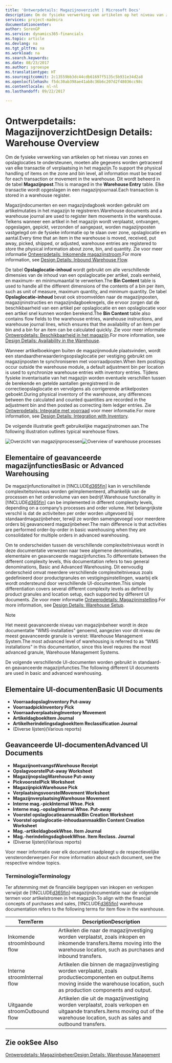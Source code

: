 ```yaml
---
title: 'Ontwerpdetails: Magazijnoverzicht | Microsoft Docs'
description: Om de fysieke verwerking van artikelen op het niveau van zones en opslaglocaties te ondersteunen, moeten alle gegevens worden getraceerd van elke transactie of verplaatsing in het magazijn. Dit wordt beheerd in de tabel **Magazijnpost**. Elke transactie wordt opgeslagen in een magazijnjournaal.
services: project-madeira
documentationcenter: 
author: SorenGP
ms.service: dynamics365-financials
ms.topic: article
ms.devlang: na
ms.tgt_pltfrm: na
ms.workload: na
ms.search.keywords: 
ms.date: 08/23/2017
ms.author: sgroespe
ms.translationtype: HT
ms.sourcegitcommit: 2c13559bb3dc44cdb61697f5135c5b931e34d2a8
ms.openlocfilehash: f5dc30ab398ae41ab8c36b6c207d2f48036cc98c
ms.contentlocale: nl-nl
ms.lasthandoff: 09/22/2017

---
```

# <a name="design-details-warehouse-overview"></a><span data-ttu-id="3f800-105">Ontwerpdetails: Magazijnoverzicht</span><span class="sxs-lookup"><span data-stu-id="3f800-105">Design Details: Warehouse Overview</span></span>
<span data-ttu-id="3f800-106">Om de fysieke verwerking van artikelen op het niveau van zones en opslaglocaties te ondersteunen, moeten alle gegevens worden getraceerd van elke transactie of verplaatsing in het magazijn.</span><span class="sxs-lookup"><span data-stu-id="3f800-106">To support the physical handling of items on the zone and bin level, all information must be traced for each transaction or movement in the warehouse.</span></span> <span data-ttu-id="3f800-107">Dit wordt beheerd in de tabel **Magazijnpost**.</span><span class="sxs-lookup"><span data-stu-id="3f800-107">This is managed in the **Warehouse Entry** table.</span></span> <span data-ttu-id="3f800-108">Elke transactie wordt opgeslagen in een magazijnjournaal.</span><span class="sxs-lookup"><span data-stu-id="3f800-108">Each transaction is stored in a warehouse register.</span></span>  

<span data-ttu-id="3f800-109">Magazijndocumenten en een magazijndagboek worden gebruikt om artikelmutaties in het magazijn te registreren.</span><span class="sxs-lookup"><span data-stu-id="3f800-109">Warehouse documents and a warehouse journal are used to register item movements in the warehouse.</span></span> <span data-ttu-id="3f800-110">Telkens wanneer een artikel in het magazijn wordt verplaatst, ontvangen, opgeslagen, gepickt, verzonden of aangepast, worden magazijnposten vastgelegd om de fysieke informatie op te slaan over zone, opslaglocatie en aantal.</span><span class="sxs-lookup"><span data-stu-id="3f800-110">Every time that an item in the warehouse is moved, received, put away, picked, shipped, or adjusted, warehouse entries are registered to store the physical information about zone, bin, and quantity.</span></span> <span data-ttu-id="3f800-111">Zie voor meer informatie [Ontwerpdetails: Inkomende magazijnstroom](design-details-outbound-warehouse-flow.md).</span><span class="sxs-lookup"><span data-stu-id="3f800-111">For more information, see [Design Details: Inbound Warehouse Flow](design-details-outbound-warehouse-flow.md).</span></span>  

<span data-ttu-id="3f800-112">De tabel **Opslaglocatie-inhoud** wordt gebruikt om alle verschillende dimensies van de inhoud van een opslaglocatie per artikel, zoals eenheid, en maximum- en minimumaantal te verwerken.</span><span class="sxs-lookup"><span data-stu-id="3f800-112">The **Bin Content** table is used to handle all the different dimensions of the contents of a bin per item, such as unit of measure, maximum quantity, and minimum quantity.</span></span> <span data-ttu-id="3f800-113">De tabel **Opslaglocatie-inhoud** bevat ook stroomvelden naar de magazijnposten, magazijninstructies en magazijndagboekregels, die ervoor zorgen dat de beschikbaarheid van een artikel per opslaglocatie en een opslaglocatie voor een artikel snel kunnen worden berekend.</span><span class="sxs-lookup"><span data-stu-id="3f800-113">The **Bin Content** table also contains flow fields to the warehouse entries, warehouse instructions, and warehouse journal lines, which ensures that the availability of an item per bin and a bin for an item can be calculated quickly.</span></span> <span data-ttu-id="3f800-114">Zie voor meer informatie [Ontwerpdetails: Beschikbaarheid in het magazijn](design-details-availability-in-the-warehouse.md).</span><span class="sxs-lookup"><span data-stu-id="3f800-114">For more information, see [Design Details: Availability in the Warehouse](design-details-availability-in-the-warehouse.md).</span></span>  

<span data-ttu-id="3f800-115">Wanneer artikelboekingen buiten de magazijnmodule plaatsvinden, wordt een standaardherwaarderingsopslaglocatie per vestiging gebruikt om magazijnposten te synchroniseren met voorraadposten.</span><span class="sxs-lookup"><span data-stu-id="3f800-115">When item postings occur outside the warehouse module, a default adjustment bin per location is used to synchronize warehouse entries with inventory entries.</span></span> <span data-ttu-id="3f800-116">Tijdens fysieke inventarisatie van het magazijn worden eventuele verschillen tussen de berekende en getelde aantallen geregistreerd in de correctieopslaglocatie en vervolgens als corrigerende artikelposten geboekt.</span><span class="sxs-lookup"><span data-stu-id="3f800-116">During physical inventory of the warehouse, any differences between the calculated and counted quantities are recorded in the adjustment bin and then posted as correcting item ledger entries.</span></span> <span data-ttu-id="3f800-117">Zie [Ontwerpdetails: Integratie met voorraad](design-details-integration-with-inventory.md) voor meer informatie.</span><span class="sxs-lookup"><span data-stu-id="3f800-117">For more information, see [Design Details: Integration with Inventory](design-details-integration-with-inventory.md).</span></span>  

<span data-ttu-id="3f800-118">De volgende illustratie geeft gebruikelijke magazijnstromen aan.</span><span class="sxs-lookup"><span data-stu-id="3f800-118">The following illustration outlines typical warehouse flows.</span></span>  

<span data-ttu-id="3f800-119">![Overzicht van magazijnprocessen](media/design_details_warehouse_management_overview.png "design_details_warehouse_management_overview")</span><span class="sxs-lookup"><span data-stu-id="3f800-119">![Overview of warehouse processes](media/design_details_warehouse_management_overview.png "design_details_warehouse_management_overview")</span></span>  

## <a name="basic-or-advanced-warehousing"></a><span data-ttu-id="3f800-120">Elementaire of geavanceerde magazijnfuncties</span><span class="sxs-lookup"><span data-stu-id="3f800-120">Basic or Advanced Warehousing</span></span>  
<span data-ttu-id="3f800-121">De magazijnfunctionaliteit in [!INCLUDE[d365fin](includes/d365fin_md.md)] kan in verschillende complexiteitsniveaus worden geïmplementeerd, afhankelijk van de processen en het ordervolume van een bedrijf.</span><span class="sxs-lookup"><span data-stu-id="3f800-121">Warehouse functionality in [!INCLUDE[d365fin](includes/d365fin_md.md)] can be implemented in different complexity levels, depending on a company’s processes and order volume.</span></span> <span data-ttu-id="3f800-122">Het belangrijkste verschil is dat de activiteiten per order worden uitgevoerd bij standaardmagazijnbeheer, terwijl ze worden samengevoegd voor meerdere orders bij geavanceerd magazijnbeheer.</span><span class="sxs-lookup"><span data-stu-id="3f800-122">The main difference is that activities are performed order-by-order in basic warehousing when they are consolidated for multiple orders in advanced warehousing.</span></span>  

 <span data-ttu-id="3f800-123">Om te onderscheiden tussen de verschillende complexiteitniveaus wordt in deze documentatie verwezen naar twee algemene denominaties, elementaire en geavanceerde magazijnfuncties.</span><span class="sxs-lookup"><span data-stu-id="3f800-123">To differentiate between the different complexity levels, this documentation refers to two general denominations, Basic and Advanced Warehousing.</span></span> <span data-ttu-id="3f800-124">Dit eenvoudig onderscheid omvat meerdere verschillende complexiteitniveaus zoals gedefinieerd door productgranules en vestigingsinstellingen, waarbij elk wordt ondersteund door verschillende UI-documenten.</span><span class="sxs-lookup"><span data-stu-id="3f800-124">This simple differentiation covers several different complexity levels as defined by product granules and location setup, each supported by different UI documents.</span></span> <span data-ttu-id="3f800-125">Zie voor meer informatie [Ontwerpdetails: Magazijninstelling](design-details-warehouse-setup.md).</span><span class="sxs-lookup"><span data-stu-id="3f800-125">For more information, see [Design Details: Warehouse Setup](design-details-warehouse-setup.md).</span></span>  

> [!NOTE]  
>  <span data-ttu-id="3f800-126">Het meest geavanceerde niveau van magazijnbeheer wordt in deze documentatie "WMS-installaties" genoemd, aangezien voor dit niveau de meest geavanceerde granule is vereist: Warehouse Management System.</span><span class="sxs-lookup"><span data-stu-id="3f800-126">The most advanced level of warehousing is referred to as “WMS installations” in this documentation, since this level requires the most advanced granule, Warehouse Management Systems.</span></span>  

 <span data-ttu-id="3f800-127">De volgende verschillende UI-documenten worden gebruikt in standaard- en geavanceerde magazijnfuncties.</span><span class="sxs-lookup"><span data-stu-id="3f800-127">The following different UI documents are used in basic and advanced warehousing.</span></span>  

## <a name="basic-ui-documents"></a><span data-ttu-id="3f800-128">Elementaire UI-documenten</span><span class="sxs-lookup"><span data-stu-id="3f800-128">Basic UI Documents</span></span>  

-   <span data-ttu-id="3f800-129">**Voorraadopslag**</span><span class="sxs-lookup"><span data-stu-id="3f800-129">**Inventory Put-away**</span></span>  
-   <span data-ttu-id="3f800-130">**Voorraadpick**</span><span class="sxs-lookup"><span data-stu-id="3f800-130">**Inventory Pick**</span></span>  
-   <span data-ttu-id="3f800-131">**Voorraadverplaatsing**</span><span class="sxs-lookup"><span data-stu-id="3f800-131">**Inventory Movement**</span></span>  
-   <span data-ttu-id="3f800-132">**Artikeldagboek**</span><span class="sxs-lookup"><span data-stu-id="3f800-132">**Item Journal**</span></span>  
-   <span data-ttu-id="3f800-133">**Artikelherindelingsdagboek**</span><span class="sxs-lookup"><span data-stu-id="3f800-133">**Item Reclassification Journal**</span></span>  
-   <span data-ttu-id="3f800-134">(Diverse lijsten)</span><span class="sxs-lookup"><span data-stu-id="3f800-134">(Various reports)</span></span>  

## <a name="advanced-ui-documents"></a><span data-ttu-id="3f800-135">Geavanceerde UI-documenten</span><span class="sxs-lookup"><span data-stu-id="3f800-135">Advanced UI Documents</span></span>  

-   <span data-ttu-id="3f800-136">**Magazijnontvangst**</span><span class="sxs-lookup"><span data-stu-id="3f800-136">**Warehouse Receipt**</span></span>  
-   <span data-ttu-id="3f800-137">**Opslagvoorstel**</span><span class="sxs-lookup"><span data-stu-id="3f800-137">**Put-away Worksheet**</span></span>  
-   <span data-ttu-id="3f800-138">**Magazijnopslag**</span><span class="sxs-lookup"><span data-stu-id="3f800-138">**Warehouse Put-away**</span></span>  
-   <span data-ttu-id="3f800-139">**Pickvoorstel**</span><span class="sxs-lookup"><span data-stu-id="3f800-139">**Pick Worksheet**</span></span>  
-   <span data-ttu-id="3f800-140">**Magazijnpick**</span><span class="sxs-lookup"><span data-stu-id="3f800-140">**Warehouse Pick**</span></span>  
-   <span data-ttu-id="3f800-141">**Verplaatsingsvoorstel**</span><span class="sxs-lookup"><span data-stu-id="3f800-141">**Movement Worksheet**</span></span>  
-   <span data-ttu-id="3f800-142">**Magazijnverplaatsing**</span><span class="sxs-lookup"><span data-stu-id="3f800-142">**Warehouse Movement**</span></span>  
-   <span data-ttu-id="3f800-143">**Interne mag.-pick**</span><span class="sxs-lookup"><span data-stu-id="3f800-143">**Internal Whse. Pick**</span></span>  
-   <span data-ttu-id="3f800-144">**Interne mag.-opslag**</span><span class="sxs-lookup"><span data-stu-id="3f800-144">**Internal Whse. Put-away**</span></span>  
-   <span data-ttu-id="3f800-145">**Voorstel opslaglocatieaanmaak**</span><span class="sxs-lookup"><span data-stu-id="3f800-145">**Bin Creation Worksheet**</span></span>  
-   <span data-ttu-id="3f800-146">**Voorstel opslaglocatie-inhoudaanmaak**</span><span class="sxs-lookup"><span data-stu-id="3f800-146">**Bin Content Creation Worksheet**</span></span>  
-   <span data-ttu-id="3f800-147">**Mag.-artikeldagboek**</span><span class="sxs-lookup"><span data-stu-id="3f800-147">**Whse. Item Journal**</span></span>  
-   <span data-ttu-id="3f800-148">**Mag.-herindelingsdagboek**</span><span class="sxs-lookup"><span data-stu-id="3f800-148">**Whse. Item Reclass. Journal**</span></span>  
-   <span data-ttu-id="3f800-149">(Diverse lijsten)</span><span class="sxs-lookup"><span data-stu-id="3f800-149">(Various reports)</span></span>  

<span data-ttu-id="3f800-150">Voor meer informatie over elk document raadpleegt u de respectievelijke vensteronderwerpen.</span><span class="sxs-lookup"><span data-stu-id="3f800-150">For more information about each document, see the respective window topics.</span></span>  

### <a name="terminology"></a><span data-ttu-id="3f800-151">Terminologie</span><span class="sxs-lookup"><span data-stu-id="3f800-151">Terminology</span></span>  
<span data-ttu-id="3f800-152">Ter afstemming met de financiële begrippen van inkopen en verkopen verwijst de [!INCLUDE[d365fin](includes/d365fin_md.md)]-magazijndocumentatie naar de volgende termen voor artikelstromen in het magazijn.</span><span class="sxs-lookup"><span data-stu-id="3f800-152">To align with the financial concepts of purchases and sales, [!INCLUDE[d365fin](includes/d365fin_md.md)] warehouse documentation refers to the following terms for item flow in the warehouse.</span></span>  

|<span data-ttu-id="3f800-153">Term</span><span class="sxs-lookup"><span data-stu-id="3f800-153">Term</span></span>|<span data-ttu-id="3f800-154">Description</span><span class="sxs-lookup"><span data-stu-id="3f800-154">Description</span></span>|  
|----------|---------------------------------------|  
|<span data-ttu-id="3f800-155">Inkomende stroom</span><span class="sxs-lookup"><span data-stu-id="3f800-155">Inbound flow</span></span>|<span data-ttu-id="3f800-156">Artikelen die naar de magazijnvestiging worden verplaatst, zoals inkopen en inkomende transfers.</span><span class="sxs-lookup"><span data-stu-id="3f800-156">Items moving into the warehouse location, such as purchases and inbound transfers.</span></span>|  
|<span data-ttu-id="3f800-157">Interne stroom</span><span class="sxs-lookup"><span data-stu-id="3f800-157">Internal flow</span></span>|<span data-ttu-id="3f800-158">Artikelen die binnen de magazijnvestiging worden verplaatst, zoals productiecomponenten en output.</span><span class="sxs-lookup"><span data-stu-id="3f800-158">Items moving inside the warehouse location, such as production components and output.</span></span>|  
|<span data-ttu-id="3f800-159">Uitgaande stroom</span><span class="sxs-lookup"><span data-stu-id="3f800-159">Outbound flow</span></span>|<span data-ttu-id="3f800-160">Artikelen die uit de magazijnvestiging worden verplaatst, zoals verkopen en uitgaande transfers.</span><span class="sxs-lookup"><span data-stu-id="3f800-160">Items moving out of the warehouse location, such as sales and outbound transfers.</span></span>|  

## <a name="see-also"></a><span data-ttu-id="3f800-161">Zie ook</span><span class="sxs-lookup"><span data-stu-id="3f800-161">See Also</span></span>  
 [<span data-ttu-id="3f800-162">Ontwerpdetails: Magazijnbeheer</span><span class="sxs-lookup"><span data-stu-id="3f800-162">Design Details: Warehouse Management</span></span>](design-details-warehouse-management.md)

